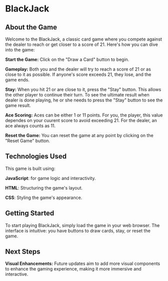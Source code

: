 # BlackJack

## About the Game
Welcome to the BlackJack, a classic card game where you compete against the dealer to reach or get closer to a score of 21. Here's how you can dive into the game:

**Start the Game:** Click on the "Draw a Card" button to begin.

**Gameplay:** Both you and the dealer will try to reach a score of 21 or as close to it as possible. If anyone's score exceeds 21, they lose, and the game ends.

**Stay:** When you hit 21 or are close to it, press the "Stay" button. This allows the other player to continue their turn. To see the ultimate result when dealer is done playing, he or she needs to press the "Stay" button to see the game result.

**Ace Scoring:** Aces can be either 1 or 11 points. For you, the player, this value dependes on your cuurent score to avoid exceeding 21. For the dealer, an ace always counts as 11.

**Reset the Game:** You can reset the game at any point by clicking on the "Reset Game" button.


## Technologies Used
This game is built using:

**JavaScript**: for game logic and interactivity.

**HTML**: Structuring the game's layout.

**CSS**: Styling the game's appearance.

## Getting Started
To start playing BlackJack, simply load the game in your web browser. The interface is intuitive: you have buttons to draw cards, stay, or reset the game. 

## Next Steps 
**Visual Enhancements:** Future updates aim to add more visual components to enhance the gaming experience, making it more immersive and interactive.



